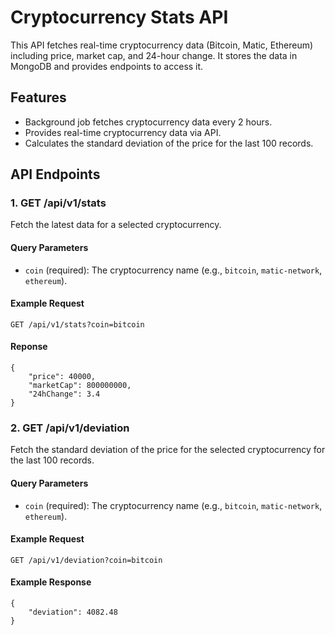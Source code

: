 # Cryptocurrency Stats API

This API fetches real-time cryptocurrency data (Bitcoin, Matic, Ethereum) including price, market cap, and 24-hour change. It stores the data in MongoDB and provides endpoints to access it.

## Features

- Background job fetches cryptocurrency data every 2 hours.
- Provides real-time cryptocurrency data via API.
- Calculates the standard deviation of the price for the last 100 records.

## API Endpoints

### 1. **GET /api/v1/stats**

Fetch the latest data for a selected cryptocurrency.

#### Query Parameters

- `coin` (required): The cryptocurrency name (e.g., `bitcoin`, `matic-network`, `ethereum`).

#### Example Request

```http
GET /api/v1/stats?coin=bitcoin
```

#### Reponse
```
{
    "price": 40000,
    "marketCap": 800000000,
    "24hChange": 3.4
}
```

### 2. GET /api/v1/deviation
Fetch the standard deviation of the price for the selected cryptocurrency for the last 100 records.

#### Query Parameters
- `coin` (required): The cryptocurrency name (e.g., `bitcoin`, `matic-network`, `ethereum`).

#### Example Request
```http
GET /api/v1/deviation?coin=bitcoin
```
#### Example Response
```
{
    "deviation": 4082.48
}
```